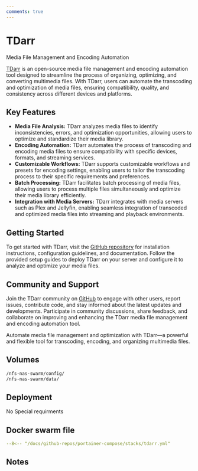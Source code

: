 ```yaml
---
comments: true
---
```


# TDarr

Media File Management and Encoding Automation

[TDarr](https://github.com/HaveAGitGat/Tdarr) is an open-source media file management and encoding automation tool designed to streamline the process of organizing, optimizing, and converting multimedia files. With TDarr, users can automate the transcoding and optimization of media files, ensuring compatibility, quality, and consistency across different devices and platforms.

## Key Features

- **Media File Analysis:** TDarr analyzes media files to identify inconsistencies, errors, and optimization opportunities, allowing users to optimize and standardize their media library.
- **Encoding Automation:** TDarr automates the process of transcoding and encoding media files to ensure compatibility with specific devices, formats, and streaming services.
- **Customizable Workflows:** TDarr supports customizable workflows and presets for encoding settings, enabling users to tailor the transcoding process to their specific requirements and preferences.
- **Batch Processing:** TDarr facilitates batch processing of media files, allowing users to process multiple files simultaneously and optimize their media library efficiently.
- **Integration with Media Servers:** TDarr integrates with media servers such as Plex and Jellyfin, enabling seamless integration of transcoded and optimized media files into streaming and playback environments.

## Getting Started

To get started with TDarr, visit the [GitHub repository](https://github.com/HaveAGitGat/Tdarr) for installation instructions, configuration guidelines, and documentation. Follow the provided setup guides to deploy TDarr on your server and configure it to analyze and optimize your media files.

## Community and Support

Join the TDarr community on [GitHub](https://github.com/HaveAGitGat/Tdarr) to engage with other users, report issues, contribute code, and stay informed about the latest updates and developments. Participate in community discussions, share feedback, and collaborate on improving and enhancing the TDarr media file management and encoding automation tool.

Automate media file management and optimization with TDarr—a powerful and flexible tool for transcoding, encoding, and organizing multimedia files.


## Volumes

```bash
/nfs-nas-swarm/config/
/nfs-nas-swarm/data/
```

## Deployment
No Special requirments

## Docker swarm file
``` yaml linenums="1" 
--8<-- "/docs/github-repos/portainer-compose/stacks/tdarr.yml"
```

## Notes

